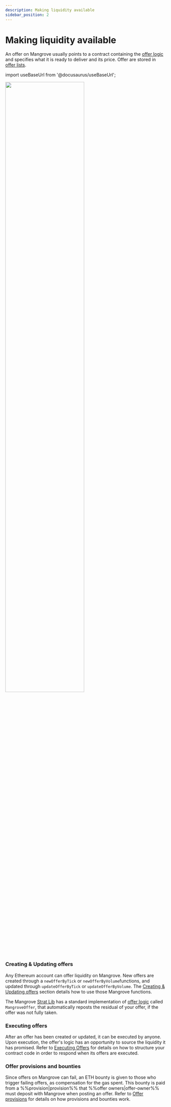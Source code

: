 ```yaml
---
description: Making liquidity available
sidebar_position: 2
---
```


# Making liquidity available

An offer on Mangrove usually points to a contract containing the [offer logic](../technical-references/reactive-offer/maker-contract.md) and specifies what it is ready to deliver and its price. Offer are stored in [offer lists](../technical-references//offer-list/README.md).

import useBaseUrl from '@docusaurus/useBaseUrl';

<div class="text--center">
<img src={useBaseUrl('/img/assets/MakerOffer.png')} width="70%"/>
</div>

### Creating & Updating offers

Any Ethereum account can offer liquidity on Mangrove. New offers are created through a `newOfferByTick` or `newOfferByVolume`functions, and updated through `updateOfferByTick` or `updateOfferByVolume`. The [Creating & Updating offers](../technical-references/reactive-offer/README.md) section details how to use those Mangrove functions. 

The Mangrove [Strat Lib](../../strat-lib/README.md) has a standard implementation of [offer logic](../technical-references/reactive-offer/maker-contract.md) called `MangroveOffer`, that automatically reposts the residual of your offer, if the offer was not fully taken.

### Executing offers

After an offer has been created or updated, it can be executed by anyone. Upon execution, the offer's logic has an opportunity to source the liquidity it has promised. Refer to [Executing Offers](../technical-references/reactive-offer/executing-offers.md) for details on how to structure your contract code in order to respond when its offers are executed.

### Offer provisions and bounties

Since offers on Mangrove can fail, an ETH bounty is given to those who trigger failing offers, as compensation for the gas spent. This bounty is paid from a %%provision|provision%% that %%offer owners|offer-owner%% must deposit with Mangrove when posting an offer. Refer to [Offer provisions](../technical-references/reactive-offer/offer-provision.md) for details on how provisions and bounties work.
